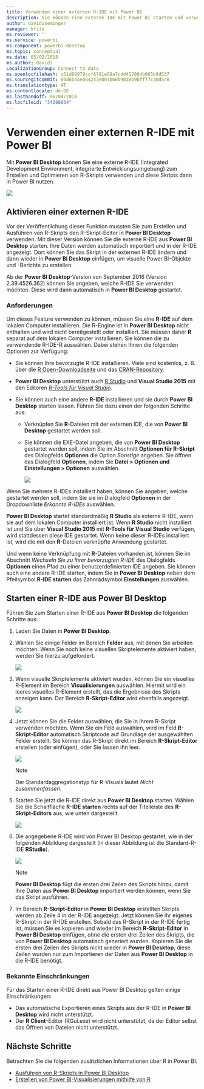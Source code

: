 ```yaml
---
title: Verwenden einer externen R-IDE mit Power BI
description: Sie können eine externe IDE mit Power BI starten und verwenden.
author: davidiseminger
manager: kfile
ms.reviewer: ''
ms.service: powerbi
ms.component: powerbi-desktop
ms.topic: conceptual
ms.date: 05/02/2018
ms.author: davidi
LocalizationGroup: Connect to data
ms.openlocfilehash: c51d89979ccf6791e69a7cdd457004b065b9d537
ms.sourcegitcommit: 80d6b45eb84243e801b60b9038b9bff77c30d5c8
ms.translationtype: HT
ms.contentlocale: de-DE
ms.lasthandoff: 06/04/2018
ms.locfileid: "34288864"
---
```

# <a name="use-an-external-r-ide-with-power-bi"></a>Verwenden einer externen R-IDE mit Power BI
Mit **Power BI Desktop** können Sie eine externe R-IDE (Integrated Development Environment, integrierte Entwicklungsumgebung) zum Erstellen und Optimieren von R-Skripts verwenden und diese Skripts dann in Power BI nutzen.

![](media/desktop-r-ide/r-ide_1a.png)

## <a name="enable-an-external-r-ide"></a>Aktivieren einer externen R-IDE
Vor der Veröffentlichung dieser Funktion mussten Sie zum Erstellen und Ausführen von R-Skripts den R-Skript-Editor in **Power BI Desktop** verwenden. Mit dieser Version können Sie die externe R-IDE aus **Power BI Desktop** starten. Ihre Daten werden automatisch importiert und in der R-IDE angezeigt. Dort können Sie das Skript in der externen R-IDE ändern und dann wieder in **Power BI Desktop** einfügen, um visuelle Power BI-Objekte und -Berichte zu erstellen.

Ab der **Power BI Desktop**-Version von September 2016 (Version 2.39.4526.362) können Sie angeben, welche R-IDE Sie verwenden möchten. Diese wird dann automatisch in **Power BI Desktop** gestartet.

### <a name="requirements"></a>Anforderungen
Um dieses Feature verwenden zu können, müssen Sie eine **R-IDE** auf dem lokalen Computer installieren. Die R-Engine ist in **Power BI Desktop** nicht enthalten und wird nicht bereitgestellt oder installiert. Sie müssen daher **R** separat auf dem lokalen Computer installieren. Sie können die zu verwendende R-IDE-R auswählen. Dabei stehen Ihnen die folgenden Optionen zur Verfügung:

* Sie können Ihre bevorzugte R-IDE installieren. Viele sind kostenlos, z. B. über die [R Open-Downloadseite](https://mran.revolutionanalytics.com/download/) und das [CRAN-Repository](https://cran.r-project.org/bin/windows/base/).
* **Power BI Desktop** unterstützt auch [R Studio](https://www.rstudio.com/) und **Visual Studio 2015** mit den Editoren [*R-Tools für Visual Studio*](https://beta.visualstudio.com/vs/rtvs/).
* Sie können auch eine andere **R-IDE** installieren und sie durch **Power BI Desktop** starten lassen. Führen Sie dazu einen der folgenden Schritte aus:
  
  * Verknüpfen Sie **R**-Dateien mit der externen IDE, die von **Power BI Desktop** gestartet werden soll.
  * Sie können die EXE-Datei angeben, die von **Power BI Desktop** gestartet werden soll, indem Sie im Abschnitt **Optionen für R-Skript** des Dialogfelds **Optionen** die Option *Sonstige* angeben. Sie öffnen das Dialogfeld **Optionen**, indem Sie **Datei > Optionen und Einstellungen > Optionen** auswählen.
    
    ![](media/desktop-r-ide/r-ide_1b.png)

Wenn Sie mehrere R-IDEs installiert haben, können Sie angeben, welche gestartet werden soll, indem Sie sie im Dialogfeld **Optionen** in der Dropdownliste *Erkannte R-IDEs* auswählen.

**Power BI Desktop** startet standardmäßig **R Studio** als externe R-IDE, wenn sie auf dem lokalen Computer installiert ist. Wenn **R Studio** nicht installiert ist und Sie über **Visual Studio 2015** mit **R-Tools für Visual Studio** verfügen, wird stattdessen diese IDE gestartet. Wenn keine dieser R-IDEs installiert ist, wird die mit den **R**-Dateien verknüpfte Anwendung gestartet.

Und wenn keine Verknüpfung mit **R**-Dateien vorhanden ist, können Sie im Abschnitt *Wechseln Sie zu Ihrer bevorzugten R-IDE* des Dialogfelds **Optionen** einen Pfad zu einer benutzerdefinierten IDE angeben. Sie können auch eine andere R-IDE starten, indem Sie in **Power BI Desktop** neben dem Pfeilsymbol **R-IDE starten** das Zahnradsymbol **Einstellungen** auswählen.

## <a name="launch-an-r-ide-from-power-bi-desktop"></a>Starten einer R-IDE aus Power BI Desktop
Führen Sie zum Starten einer R-IDE aus **Power BI Desktop** die folgenden Schritte aus:

1. Laden Sie Daten in **Power BI Desktop**.
2. Wählen Sie einige Felder im Bereich **Felder** aus, mit denen Sie arbeiten möchten. Wenn Sie noch keine visuellen Skriptelemente aktiviert haben, werden Sie hierzu aufgefordert.
   
   ![](media/desktop-r-ide/r-ide_3.png)
3. Wenn visuelle Skriptelemente aktiviert wurden, können Sie ein visuelles R-Element im Bereich **Visualisierungen** auswählen. Hiermit wird ein leeres visuelles R-Element erstellt, das die Ergebnisse des Skripts anzeigen kann. Der Bereich **R-Skript-Editor** wird ebenfalls angezeigt.
   
   ![](media/desktop-r-ide/r-ide_4.png)
4. Jetzt können Sie die Felder auswählen, die Sie in Ihrem R-Skript verwenden möchten. Wenn Sie ein Feld auswählen, wird im Feld **R-Skript-Editor** automatisch Skriptcode auf Grundlage der ausgewählten Felder erstellt. Sie können das R-Skript direkt im Bereich **R-Skript-Editor** erstellen (oder einfügen), oder Sie lassen ihn leer.
   
   ![](media/desktop-r-ide/r-ide_5.png)
   
   > [!NOTE]
   > Der Standardaggregationstyp für R-Visuals lautet *Nicht zusammenfassen*.
   > 
   > 
5. Starten Sie jetzt die R-IDE direkt aus **Power BI Desktop** starten. Wählen Sie die Schaltfläche **R-IDE starten** rechts auf der Titelleiste des **R-Skript-Editors** aus, wie unten dargestellt.
   
   ![](media/desktop-r-ide/r-ide_6.png)
6. Die angegebene R-IDE wird von Power BI Desktop gestartet, wie in der folgenden Abbildung dargestellt (in dieser Abbildung ist die Standard-R-IDE **RStudio**).
   
   ![](media/desktop-r-ide/r-ide_7.png)
   
   > [!NOTE]
   > **Power BI Desktop** fügt die ersten drei Zeilen des Skripts hinzu, damit Ihre Daten aus **Power BI Desktop** importiert werden können, wenn Sie das Skript ausführen.
   > 
   > 
7. Im Bereich **R-Skript-Editor** in **Power BI Desktop** erstellten Skripts werden ab Zeile 4 in der R-IDE angezeigt. Jetzt können Sie Ihr eigenes R-Skript in der R-IDE erstellen. Sobald das R-Skript in der R-IDE fertig ist, müssen Sie es kopieren und wieder im Bereich **R-Skript-Editor** in **Power BI Desktop** einfügen, *ohne* die ersten drei Zeilen des Skripts, die von **Power BI Desktop** automatisch generiert wurden. Kopieren Sie die ersten drei Zeilen des Skripts nicht wieder in **Power BI Desktop**, diese Zeilen wurden nur zum Importieren der Daten aus **Power BI Desktop** in die R-IDE benötigt.

### <a name="known-limitations"></a>Bekannte Einschränkungen
Für das Starten einer R-IDE direkt aus Power BI Desktop gelten einige Einschränkungen:

* Das automatische Exportieren eines Skripts aus der R-IDE in **Power BI Desktop** wird nicht unterstützt.
* Der **R Client**-Editor (RGui.exe) wird nicht unterstützt, da der Editor selbst das Öffnen von Dateien nicht unterstützt.

## <a name="next-steps"></a>Nächste Schritte
Betrachten Sie die folgenden zusätzlichen Informationen über R in Power BI.

* [Ausführen von R-Skripts in Power BI Desktop](desktop-r-scripts.md)
* [Erstellen von Power BI-Visualisierungen mithilfe von R](desktop-r-visuals.md)

